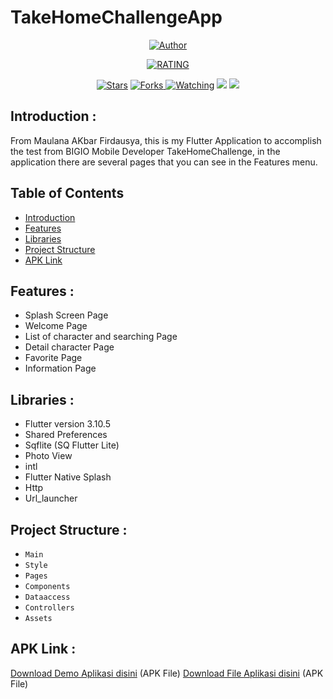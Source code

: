 # TakeHomeChallengeApp

<p align="center">
  <a href="https://github.com/MaulanaAkbarF/takehomechallenge_maulanaakbar/tree/master"><img title="Author" src="https://img.shields.io/badge/Author-MAULANA AKBAR-purple.svg?style=for-the-badge&logo=github" /></a>
</p>
<p align="center">
  <a href="https://github.com/MaulanaAkbarF/takehomechallenge_maulanaakbar/tree/master"><img title="RATING" src="https://img.shields.io/badge/CURRENT RATING-70%20%2F%20100-green?colorA=%23555555&colorB=%23FC5E00&style=for-the-badge"></a>
</p>
<p align="center">
  <a href="https://github.com/MaulanaAkbarF/takehomechallenge_maulanaakbar"><img title="Stars" src="https://img.shields.io/github/stars/MaulanaAkbarF/takehomechallenge_maulanaakbar?color=red&style=flat-square" /></a>
  <a href="https://github.com/MaulanaAkbarF/takehomechallenge_maulanaakbar/network/members"><img title="Forks" src="https://img.shields.io/github/forks/MaulanaAkbarF/takehomechallenge_maulanaakbar?color=red&style=flat-square"/>
  <a href="https://github.com/MaulanaAkbarF/takehomechallenge_maulanaakbar/watchers"><img title="Watching" src="https://img.shields.io/github/watchers/MaulanaAkbarF/takehomechallenge_maulanaakbar?label=watchers&color=blue&style=flat-square" /></a>
  <img src="https://img.shields.io/badge/maintained%3F-yes-green.svg?style=flat" />
  <img src="https://img.shields.io/github/repo-size/MaulanaAkbarF/takehomechallenge_maulanaakbar" /> <br>
</p>

## <a name="introduction"></a> Introduction :
From Maulana AKbar Firdausya, this is my Flutter Application to accomplish the test from BIGIO Mobile Developer TakeHomeChallenge, in the application there are several pages that you can see in the Features menu.

## Table of Contents
- [Introduction](#introduction)
- [Features](#features)
- [Libraries](#libraries)
- [Project Structure](#project-structures)
- [APK Link](#apk-link)

## <a name="features"></a> Features :
- Splash Screen Page
- Welcome Page
- List of character and searching Page
- Detail character Page
- Favorite Page
- Information Page


## <a name="libraries"></a> Libraries :
- Flutter version 3.10.5
- Shared Preferences
- Sqflite (SQ Flutter Lite)
- Photo View
- intl
- Flutter Native Splash
- Http
- Url_launcher

## <a name="project-structures"></a> Project Structure :
* `Main`
* `Style`
* `Pages`
* `Components`
* `Dataaccess`
* `Controllers`
* `Assets`


## <a name="apk-link"></a> APK Link :
[Download Demo Aplikasi disini](https://drive.google.com/file/d/1kg5holP6MeFkiudA3P90S3CwP0iIY4Du/view?usp=sharing) (APK File)
[Download File Aplikasi disini](https://drive.google.com/file/d/17dKsgGiGproWdawzRPMW_64jPjZqc3WJ/view?usp=sharing) (APK File)
